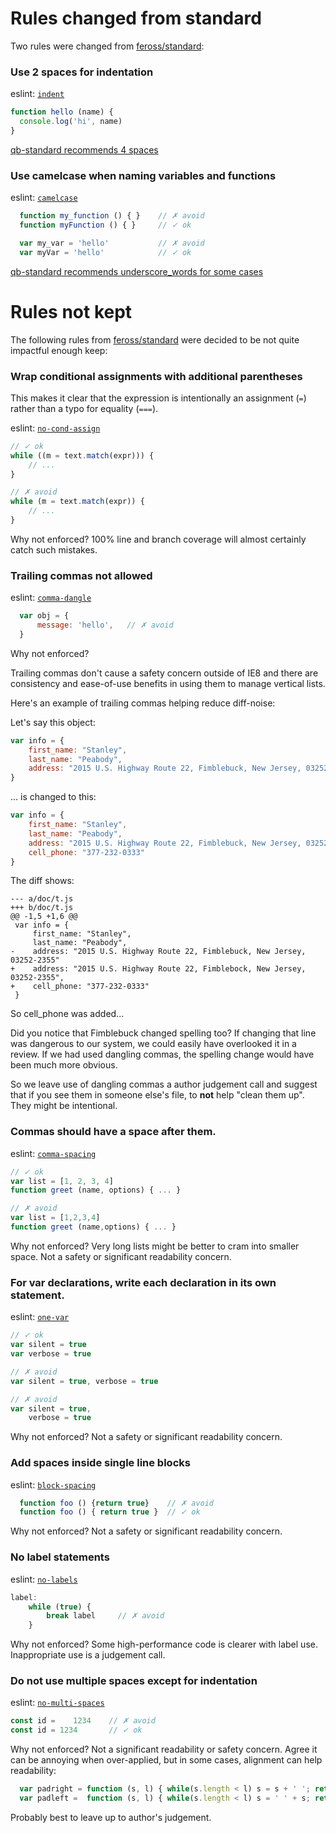 # Rules changed from standard

Two rules were changed from [feross/standard](https://github.com/feross/standard): 


### Use 2 spaces for indentation

  eslint: [`indent`](http://eslint.org/docs/rules/indent)

  ```js
  function hello (name) {
    console.log('hi', name)
  }
  ```

  [qb-standard recommends 4 spaces](recommended-style.md)
  
### Use camelcase when naming variables and functions

  eslint: [`camelcase`](http://eslint.org/docs/rules/camelcase)

  ```js
    function my_function () { }    // ✗ avoid
    function myFunction () { }     // ✓ ok

    var my_var = 'hello'           // ✗ avoid
    var myVar = 'hello'            // ✓ ok
  ```

  [qb-standard recommends underscore_words for some cases](recommended-style.md)


# Rules not kept

The following rules from [feross/standard](https://github.com/feross/standard) 
were decided to be not quite impactful enough keep:

### Wrap conditional assignments with additional parentheses

  This makes it clear that the expression is intentionally an assignment (`=`) rather than a typo for equality (`===`).

  eslint: [`no-cond-assign`](http://eslint.org/docs/rules/no-cond-assign)

  ```js
  // ✓ ok
  while ((m = text.match(expr))) {
      // ...
  }

  // ✗ avoid
  while (m = text.match(expr)) {
      // ...
  }
  ```

Why not enforced?  100% line and branch coverage will almost certainly catch such mistakes. 

### Trailing commas not allowed

  eslint: [`comma-dangle`](http://eslint.org/docs/rules/comma-dangle)

  ```js
    var obj = {
        message: 'hello',   // ✗ avoid
    }
  ```

Why not enforced? 

Trailing commas don't cause a safety concern outside of IE8 and there are 
consistency and ease-of-use benefits in using them to manage vertical lists.

Here's an example of trailing commas helping reduce diff-noise:

Let's say this object:

```js
var info = {
    first_name: "Stanley",
    last_name: "Peabody",
    address: "2015 U.S. Highway Route 22, Fimblebuck, New Jersey, 03252-2355"
}
```

... is changed to this:

```js
var info = {
    first_name: "Stanley",
    last_name: "Peabody",
    address: "2015 U.S. Highway Route 22, Fimblebuck, New Jersey, 03252-2355",
    cell_phone: "377-232-0333"
}
```

The diff shows:

```
--- a/doc/t.js
+++ b/doc/t.js
@@ -1,5 +1,6 @@
 var info = {
     first_name: "Stanley",
     last_name: "Peabody",
-    address: "2015 U.S. Highway Route 22, Fimblebuck, New Jersey, 03252-2355"
+    address: "2015 U.S. Highway Route 22, Fimblebock, New Jersey, 03252-2355",
+    cell_phone: "377-232-0333"
 }
```

So cell_phone was added...

Did you notice that Fimblebuck changed spelling too?  If changing
that line was dangerous to our system, we could easily have overlooked it in 
a review.  If we had used dangling commas, the spelling change
would have been much more obvious.

So we leave use of dangling commas a author judgement call and suggest that if you
see them in someone else's file, to **not** help "clean them up".  They might be intentional.

### Commas should have a space after them.

  eslint: [`comma-spacing`](http://eslint.org/docs/rules/comma-spacing)

  ```js
  // ✓ ok
  var list = [1, 2, 3, 4]
  function greet (name, options) { ... }
  ```

  ```js
  // ✗ avoid
  var list = [1,2,3,4]
  function greet (name,options) { ... }
  ```
  
  Why not enforced?  Very long lists might be better to cram into smaller space.
  Not a safety or significant readability concern.

### For var declarations, write each declaration in its own statement.

  eslint: [`one-var`](http://eslint.org/docs/rules/one-var)

  ```js
  // ✓ ok
  var silent = true
  var verbose = true

  // ✗ avoid
  var silent = true, verbose = true

  // ✗ avoid
  var silent = true,
      verbose = true
  ```
  Why not enforced?   Not a safety or significant readability concern.

### Add spaces inside single line blocks

  eslint: [`block-spacing`](http://eslint.org/docs/rules/block-spacing)

  ```js
    function foo () {return true}    // ✗ avoid
    function foo () { return true }  // ✓ ok
  ```

  Why not enforced?  Not a safety or significant readability concern.

### No label statements

  eslint: [`no-labels`](http://eslint.org/docs/rules/no-labels)

  ```js
  label:
      while (true) {
          break label     // ✗ avoid
      }
  ```

  Why not enforced?  Some high-performance code is clearer with label use.  Inappropriate
  use is a judgement call.
  
### Do not use multiple spaces except for indentation

  eslint: [`no-multi-spaces`](http://eslint.org/docs/rules/no-multi-spaces)

  ```js
  const id =    1234    // ✗ avoid
  const id = 1234       // ✓ ok
  ```
   Why not enforced?   Not a significant readability or safety concern.  Agree it can
   be annoying when over-applied, but in some cases, alignment can help readability:
   
```js
  var padright = function (s, l) { while(s.length < l) s = s + ' '; return s }
  var padleft =  function (s, l) { while(s.length < l) s = ' ' + s; return s }
```

   Probably best to leave up to author's judgement.